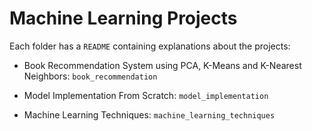 # Machine Learning Projects

Each folder has a `README` containing explanations about the projects:

- Book Recommendation System using PCA, K-Means and K-Nearest Neighbors: `book_recommendation`

- Model Implementation From Scratch: `model_implementation`

- Machine Learning Techniques: `machine_learning_techniques`
